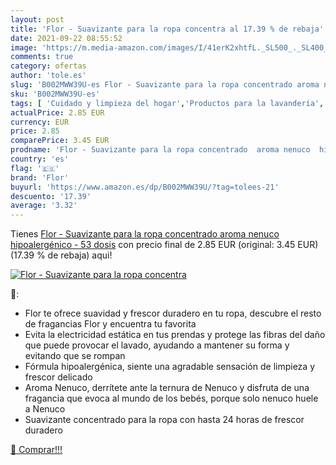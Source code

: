 ```yaml
---
layout: post
title: 'Flor - Suavizante para la ropa concentra al 17.39 % de rebaja'
date: 2021-09-22 08:55:52
image: 'https://m.media-amazon.com/images/I/41erK2xhtfL._SL500_._SL400_.jpg'
comments: true
category: ofertas
author: 'tole.es'
slug: 'B002MWW39U-es Flor - Suavizante para la ropa concentrado aroma nenuco...'
sku: 'B002MWW39U-es'
tags: [ 'Cuidado y limpieza del hogar','Productos para la lavandería','Salud y cuidado personal','Suavizante líquido','flor','suavizante', ]
actualPrice: 2.85 EUR
currency: EUR
price: 2.85
comparePrice: 3.45 EUR
prodname: 'Flor - Suavizante para la ropa concentrado  aroma nenuco  hipoalergénico - 53 dosis'
country: 'es'
flag: '🇪🇸'
brand: 'Flor'
buyurl: 'https://www.amazon.es/dp/B002MWW39U/?tag=tolees-21'
descuento: '17.39'
average: '3.32'
---
```


Tienes [Flor - Suavizante para la ropa concentrado  aroma nenuco  hipoalergénico - 53 dosis](https://www.amazon.es/dp/B002MWW39U/?tag=tolees-21) con precio final de  2.85 EUR (original: 3.45 EUR) (17.39 %  de rebaja) aqui!

[![Flor - Suavizante para la ropa concentra](https://m.media-amazon.com/images/I/41erK2xhtfL._SL500_._SL400_.jpg)](https://www.amazon.es/dp/B002MWW39U/?tag=tolees-21)

🔎:

- Flor te ofrece suavidad y frescor duradero en tu ropa, descubre el resto de fragancias Flor y encuentra tu favorita
- Evita la electricidad estática en tus prendas y protege las fibras del daño que puede provocar el lavado, ayudando a mantener su forma y evitando que se rompan
- Fórmula hipoalergénica, siente una agradable sensación de limpieza y frescor delicado
- Aroma Nenuco, derrítete ante la ternura de Nenuco y disfruta de una fragancia que evoca al mundo de los bebés, porque solo nenuco huele a Nenuco
- Suavizante concentrado para la ropa con hasta 24 horas de frescor duradero

[🛒 Comprar!!!](https://www.amazon.es/dp/B002MWW39U/?tag=tolees-21)
